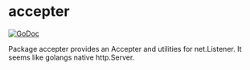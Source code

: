 # accepter

[![GoDoc](https://godoc.org/github.com/orkunkaraduman/go-accepter?status.svg)](https://godoc.org/github.com/orkunkaraduman/go-accepter)

Package accepter provides an Accepter and utilities for net.Listener.
It seems like golangs native http.Server.
